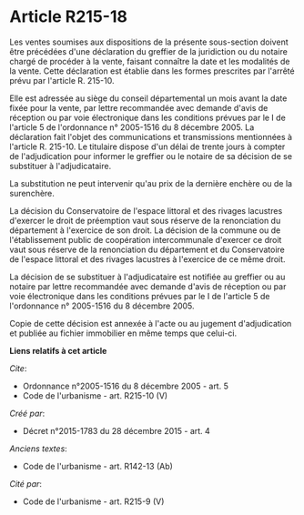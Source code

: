 # Article R215-18

Les ventes soumises aux dispositions de la présente sous-section doivent être précédées d'une déclaration du greffier de la
juridiction ou du notaire chargé de procéder à la vente, faisant connaître la date et les modalités de la vente. Cette
déclaration est établie dans les formes prescrites par l'arrêté prévu par l'article R. 215-10. 

Elle est adressée au siège du conseil départemental un mois avant la date fixée pour la vente, par lettre recommandée avec
demande d'avis de réception ou par voie électronique dans les conditions prévues par le I de l'article 5 de l'ordonnance n°
2005-1516 du 8 décembre 2005. La déclaration fait l'objet des communications et transmissions mentionnées à l'article R.
215-10. Le titulaire dispose d'un délai de trente jours à compter de l'adjudication pour informer le greffier ou le notaire
de sa décision de se substituer à l'adjudicataire. 

La substitution ne peut intervenir qu'au prix de la dernière enchère ou de la surenchère. 

La décision du Conservatoire de l'espace littoral et des rivages lacustres d'exercer le droit de préemption vaut sous réserve
de la renonciation du département à l'exercice de son droit. La décision de la commune ou de l'établissement public de
coopération intercommunale d'exercer ce droit vaut sous réserve de la renonciation du département et du Conservatoire de
l'espace littoral et des rivages lacustres à l'exercice de ce même droit. 

La décision de se substituer à l'adjudicataire est notifiée au greffier ou au notaire par lettre recommandée avec demande
d'avis de réception ou par voie électronique dans les conditions prévues par le I de l'article 5 de l'ordonnance n° 2005-1516
du 8 décembre 2005. 

Copie de cette décision est annexée à l'acte ou au jugement d'adjudication et publiée au fichier immobilier en même temps que
celui-ci.

**Liens relatifs à cet article**

_Cite_:

  - Ordonnance n°2005-1516 du 8 décembre 2005 - art. 5
  - Code de l'urbanisme - art. R215-10 (V)

_Créé par_:

  - Décret n°2015-1783 du 28 décembre 2015 - art. 4

_Anciens textes_:

  - Code de l'urbanisme - art. R142-13 (Ab)

_Cité par_:

  - Code de l'urbanisme - art. R215-9 (V)
